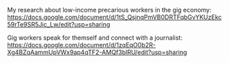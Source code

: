 My research about low-income precarious workers in the gig economy: 
https://docs.google.com/document/d/1tS_QsjnqPmVB0DRTFqbGvYKUzEkc59rTe9SR5Jic_Lw/edit?usp=sharing

Gig workers speak for themself and connect with a journalist: 
https://docs.google.com/document/d/1zqEqO0b2R-Xg4BZqAammUpVWx9ap4qTF2-AMQf3blRU/edit?usp=sharing
